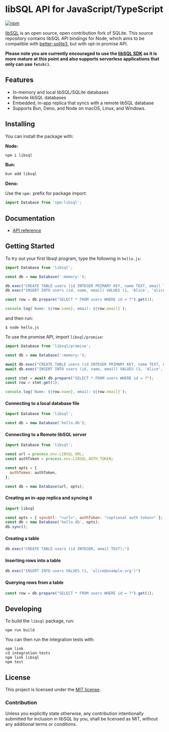 # libSQL API for JavaScript/TypeScript

[![npm](https://badge.fury.io/js/libsql.svg)](https://badge.fury.io/js/libsql)

[libSQL](https://github.com/libsql/libsql) is an open source, open contribution fork of SQLite.
This source repository contains libSQL API bindings for Node, which aims to be compatible with [better-sqlite3](https://github.com/WiseLibs/better-sqlite3/), but with opt-in promise API.

**Please note you are currently encouraged to use the [libSQL SDK](https://github.com/libsql/libsql-client-ts) as it is more mature at this point and also supports serverless applications that only can use `fetch()`.**

## Features

* In-memory and local libSQL/SQLite databases
* Remote libSQL databases
* Embedded, in-app replica that syncs with a remote libSQL database
* Supports Bun, Deno, and Node on macOS, Linux, and Windows.

## Installing

You can install the package with:

**Node:**

```sh
npm i libsql
```

**Bun:**

```sh
bun add libsql
```

**Deno:**

Use the `npm:` prefix for package import:

```typescript
import Database from 'npm:libsql';
```

## Documentation

* [API reference](docs/api.md)

## Getting Started

To try out your first libsql program, type the following in `hello.js`:

```javascript
import Database from 'libsql';

const db = new Database(':memory:');

db.exec("CREATE TABLE users (id INTEGER PRIMARY KEY, name TEXT, email TEXT)");
db.exec("INSERT INTO users (id, name, email) VALUES (1, 'Alice', 'alice@example.org')");

const row = db.prepare("SELECT * FROM users WHERE id = ?").get(1);

console.log(`Name: ${row.name}, email: ${row.email}`);
```

and then run:

```shell
$ node hello.js
```

To use the promise API, import `libsql/promise`:

```javascript
import Database from 'libsql/promise';

const db = new Database(':memory:');

await db.exec("CREATE TABLE users (id INTEGER PRIMARY KEY, name TEXT, email TEXT)");
await db.exec("INSERT INTO users (id, name, email) VALUES (1, 'Alice', 'alice@example.org')");

const stmt = await db.prepare("SELECT * FROM users WHERE id = ?");
const row = stmt.get(1);

console.log(`Name: ${row.name}, email: ${row.email}`);
```

#### Connecting to a local database file

```javascript
import Database from 'libsql';

const db = new Database('hello.db');
````

#### Connecting to a Remote libSQL server

```javascript
import Database from 'libsql';

const url = process.env.LIBSQL_URL;
const authToken = process.env.LIBSQL_AUTH_TOKEN;

const opts = {
  authToken: authToken,
};

const db = new Database(url, opts);
```

#### Creating an in-app replica and syncing it

```javascript
import libsql

const opts = { syncUrl: "<url>", authToken: "<optional auth token>" };
const db = new Database('hello.db', opts);
db.sync();
```

#### Creating a table

```javascript
db.exec("CREATE TABLE users (id INTEGER, email TEXT);")
```

#### Inserting rows into a table

```javascript
db.exec("INSERT INTO users VALUES (1, 'alice@example.org')")
```

#### Querying rows from a table

```javascript
const row = db.prepare("SELECT * FROM users WHERE id = ?").get(1);
```

## Developing

To build the `libsql` package, run:

```console
npm run build
```

You can then run the integration tests with:

```console
npm link
cd integration-tests
npm link libsql
npm test
```

## License

This project is licensed under the [MIT license].

### Contribution

Unless you explicitly state otherwise, any contribution intentionally submitted
for inclusion in libSQL by you, shall be licensed as MIT, without any additional
terms or conditions.

[MIT license]: https://github.com/libsql/libsql-node/blob/main/LICENSE
